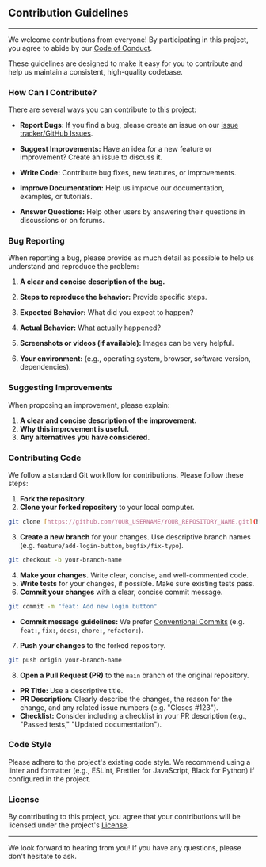 ## Contribution Guidelines

---

We welcome contributions from everyone! By participating in this project, you agree to abide by our [Code of Conduct](CODE_OF_CONDUCT.md).

These guidelines are designed to make it easy for you to contribute and help us maintain a consistent, high-quality codebase.

### How Can I Contribute?

There are several ways you can contribute to this project:

* **Report Bugs:** If you find a bug, please create an issue on our [issue tracker/GitHub Issues](link_to_your_issue_tracker_or_github_issues).
* **Suggest Improvements:** Have an idea for a new feature or improvement? Create an issue to discuss it.

* **Write Code:** Contribute bug fixes, new features, or improvements.
* **Improve Documentation:** Help us improve our documentation, examples, or tutorials.

* **Answer Questions:** Help other users by answering their questions in discussions or on forums.

### Bug Reporting

When reporting a bug, please provide as much detail as possible to help us understand and reproduce the problem:

1. **A clear and concise description of the bug.**
2. **Steps to reproduce the behavior:** Provide specific steps.

3. **Expected Behavior:** What did you expect to happen?
4. **Actual Behavior:** What actually happened?
5. **Screenshots or videos (if available):** Images can be very helpful.

6. **Your environment:** (e.g., operating system, browser, software version, dependencies).

### Suggesting Improvements

When proposing an improvement, please explain:

1. **A clear and concise description of the improvement.**
2. **Why this improvement is useful.**
3. **Any alternatives you have considered.**

### Contributing Code

We follow a standard Git workflow for contributions. Please follow these steps:

1. **Fork the repository.**
2. **Clone your forked repository** to your local computer.
```bash
git clone [https://github.com/YOUR_USERNAME/YOUR_REPOSITORY_NAME.git](https://github.com/YOUR_USERNAME/YOUR_REPOSITORY_NAME.git)
```
3. **Create a new branch** for your changes. Use descriptive branch names (e.g. `feature/add-login-button`, `bugfix/fix-typo`).
```bash
git checkout -b your-branch-name
```
4. **Make your changes.** Write clear, concise, and well-commented code.
5. **Write tests** for your changes, if possible. Make sure existing tests pass.
6. **Commit your changes** with a clear, concise commit message.
```bash
git commit -m "feat: Add new login button"
```
* **Commit message guidelines:** We prefer [Conventional Commits](https://www.conventionalcommits.org/en/v1.0.0/) (e.g. `feat:`, `fix:`, `docs:`, `chore:`, `refactor:`).
7. **Push your changes** to the forked repository.
```bash
git push origin your-branch-name
```
8. **Open a Pull Request (PR)** to the `main` branch of the original repository.
* **PR Title:** Use a descriptive title.
* **PR Description:** Clearly describe the changes, the reason for the change, and any related issue numbers (e.g. "Closes #123").
* **Checklist:** Consider including a checklist in your PR description (e.g., "Passed tests," "Updated documentation").

### Code Style

Please adhere to the project's existing code style. We recommend using a linter and formatter (e.g., ESLint, Prettier for JavaScript, Black for Python) if configured in the project.

### License

By contributing to this project, you agree that your contributions will be licensed under the project's [License](LICENSE.md).

---

We look forward to hearing from you! If you have any questions, please don't hesitate to ask.